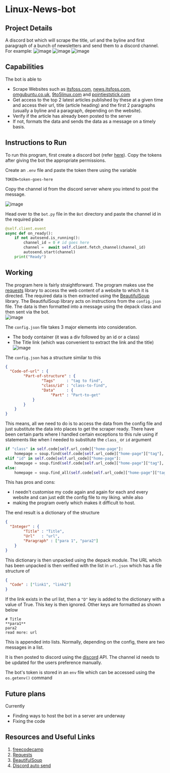 # Linux-News-bot
## Project Details
A discord bot which will scrape the title, url and the byline and first paragraph of a bunch of newsletters and send them to a discord channel. For example:
![image](https://github.com/Thepyt/Linux-News-bot/assets/87644800/88c11906-1dc5-4238-b404-1cff97a63da4)
![image](https://github.com/Thepyt/Linux-News-bot/assets/87644800/ba567fca-0e48-416e-8be3-e2c136bb8992)
![image](https://github.com/Thepyt/Linux-News-bot/assets/87644800/0d544f91-8ac5-40e7-9cbb-0e1f900a9007)

## Capabilities
The bot is able to 
- Scrape Websites such as <a href="https://itsfoss.com">itsfoss.com</a>, <a href="https://news.itsfoss.com">news.itsfoss.com</a>, <a href="https://omgubuntu.co.uk">omgubuntu.co.uk</a>, <a href="https://9to5linux.com/
">9to5linux.com</a> and  <a href="https://pointieststick.com/">pointieststick.com</a>
- Get access to the top 2 latest articles published by these at a given time and access their url, title (article heading) and the first 2 paragraphs (usually a byline and a paragraph, depending on the website).
- Verify if the article has already been posted to the server
- If not, formats the data and sends the data as a message on a timely basis.

## Instructions to Run
To run this program, first create a discord bot (refer <a href="https://support.appreciationengine.com/support/solutions/articles/47001211829-creating-a-discord-app">here</a>). Copy the tokens after giving the bot the appropriate permissions.

Create an `.env` file and paste the token there using the variable
```env
TOKEN=token-goes-here
```
Copy the channel id from the discord server where you intend to post the message. 

![image](https://github.com/Thepyt/Linux-News-bot/assets/87644800/0e0c53c4-a061-42db-999e-d2af46b0ebf3)

Head over to the `bot.py` file in the `Bot` directory and paste the channel id in the required place
```python
@self.client.event
async def on_ready():
    if not autosend.is_running():
        channel_id = 0 # id goes here
        channel =  await self.client.fetch_channel(channel_id)
        autosend.start(channel)
    print("Ready")
```

## Working
The program here is fairly straightforward. The program makes use the <a href="https://pypi.org/project/requests/">requests</a> library to access the web content of a website to which it is directed. The required data is then extracted using the <a href="https://pypi.org/project/beautifulsoup4/">BeautifulSoup</a> library. The BeautifulSoup library acts on instructions from the `config.json` file. The data is then formatted into a message using the depack class and then sent via the bot.  
![image](https://github.com/Thepyt/Linux-News-bot/assets/87644800/17b26041-13dc-45c1-a443-29eb7144025e)

The `config.json` file takes 3 major elements into consideration.
- The body container (it was a div followed by an id or a class)
- The Title link (which was convenient to extract the link and the title)
![image](https://github.com/Thepyt/Linux-News-bot/assets/87644800/27237482-96de-4404-8daf-12e043999862)

The `config.json` has a structure similar to this
```json
{
  "Code-of-url" : {
        "Part-of-structure" : {
                "Tags"     : "tag to find",
                "class/id" : "class-to-find",
                "Data"     : {
                    "Part" : "Part-to-get"
            } 
        }
    }
}
```
This means, all we need to do is to access the data from the config file and just substitute the data into places to get the scraper ready. There have been certain parts where I handled certain exceptions to this rule using if statements like when I needed to substitute the `class_` or `id` argument
```python
if "class" in self.code[self.url_code]["home-page"]:
    homepage = soup.find(self.code[self.url_code]["home-page"]["tag"], class_ = self.code[self.url_code]["home-page"]["class"])
elif "id" in self.code[self.url_code]["home-page"]:
    homepage = soup.find(self.code[self.url_code]["home-page"]["tag"], id = self.code[self.url_code]["home-page"]["id"])
else:
    homepage = soup.find_all(self.code[self.url_code]["home-page"]["tag"])
```
This has pros and cons: 
- I needn't customise my code again and again for each and every website and can just edit the config file to my liking.
while also
- making the program overly which makes it difficult to host.

The end result is a dictionary of the structure
```json
{
  "Integer" : {
        "Title" : "Title",
        "Url"   : "url",
        "Paragraph" : ["para 1", "para2"]
    }
}
```
This dictionary is then unpacked using the depack module. The URL which has been unpacked is then verified with the list in `url.json` which has a file structure of 
```json
{
  "Code" : ["link1", "link2"]
}
```
If the link exists in the url list, then a `"D"` key is added to the dictionary with a value of True. This key is then ignored. Other keys are formatted as shown below
```
# Title
**para1**
para2
read more: url
```
This is appended into lists. Normally, depending on the config, there are two messages in a list.

It is then posted to discord using the <a href="https://github.com/Rapptz/discord.py">discord</a> API. The channel id needs to be updated for the users preference manually.

The bot's token is stored in an `env` file which can be accessed using the `os.getenv()` command

## Future plans
Currently
- Finding ways to host the bot in a server are underway
- Fixing the code

## Resources and Useful Links
<ol>
    <li><a href="https://www.freecodecamp.org/news/create-a-discord-bot-with-python/">freecodecamp</a></li>
    <li><a href="https://requests.readthedocs.io/en/latest/">Requests</a></li>
    <li><a href="https://www.crummy.com/software/BeautifulSoup/bs4/doc/">BeautifulSoup</a></li>
    <li><a href="https://stackoverflow.com/questions/76256539/how-do-i-auto-send-a-message-using-discord-py">Discord auto send</a></li>
</ol>
